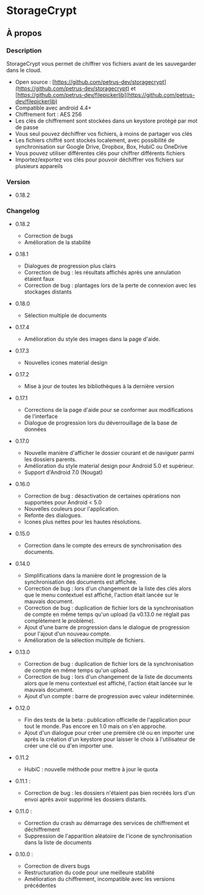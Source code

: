 # StorageCrypt #
## À propos ##

### Description ###

StorageCrypt vous permet de chiffrer vos fichiers avant de les sauvegarder dans le cloud.

  * Open source : [https://github.com/petrus-dev/storagecrypt](https://github.com/petrus-dev/storagecrypt) et [https://github.com/petrus-dev/filepickerlib](https://github.com/petrus-dev/filepickerlib)
  * Compatible avec android 4.4+
  * Chiffrement fort : AES 256
  * Les clés de chiffrement sont stockées dans un keystore protégé par mot de passe
  * Vous seul pouvez déchiffrer vos fichiers, à moins de partager vos clés
  * Les fichiers chiffré sont stockés localement, avec possibilité de synchronisation sur Google Drive, Dropbox, Box, HubiC ou OneDrive
  * Vous pouvez utiliser différentes clés pour chiffrer différents fichiers
  * Importez/exportez vos clés pour pouvoir déchiffrer vos fichiers sur plusieurs appareils
  
### Version ###

* 0.18.2

### Changelog ###

* 0.18.2
  * Correction de bugs
  * Amélioration de la stabilité

* 0.18.1
  * Dialogues de progression plus clairs
  * Correction de bug : les résultats affichés après une annulation étaient faux
  * Correction de bug : plantages lors de la perte de connexion avec les stockages distants

* 0.18.0
  * Sélection multiple de documents

* 0.17.4
  * Amélioration du style des images dans la page d'aide.

* 0.17.3
  * Nouvelles icones material design

* 0.17.2
  * Mise à jour de toutes les bibliothèques à la dernière version

* 0.17.1
  * Corrections de la page d'aide pour se conformer aux modifications de l'interface
  * Dialogue de progression lors du déverrouillage de la base de données

* 0.17.0
  * Nouvelle manière d'afficher le dossier courant et de naviguer parmi les dossiers parents.
  * Amélioration du style material design pour Android 5.0 et supérieur.
  * Support d'Android 7.0 (Nougat)

* 0.16.0
  * Correction de bug : désactivation de certaines opérations non supportées pour Android < 5.0
  * Nouvelles couleurs pour l'application.
  * Refonte des dialogues.
  * Icones plus nettes pour les hautes résolutions.

* 0.15.0
  * Correction dans le compte des erreurs de synchronisation des documents.

* 0.14.0
  * Simplifications dans la manière dont le progression de la synchronisation des documents est affichée.
  * Correction de bug : lors d'un changement de la liste des clés alors que le menu contextuel est affiché, l'action était lancée sur le mauvais document.
  * Correction de bug : duplication de fichier lors de la synchronisation de compte en même temps qu'un upload (la v0.13.0 ne réglait pas complètement le problème).
  * Ajout d'une barre de progression dans le dialogue de progression pour l'ajout d'un nouveau compte.
  * Amélioration de la sélection multiple de fichiers.

* 0.13.0
  * Correction de bug : duplication de fichier lors de la synchronisation de compte en même temps qu'un upload.
  * Correction de bug : lors d'un changement de la liste de documents alors que le menu contextuel est affiché, l'action était lancée sur le mauvais document.
  * Ajout d'un compte : barre de progression avec valeur indéterminée.

* 0.12.0
  * Fin des tests de la beta : publication officielle de l'application pour tout le monde. Pas encore en 1.0 mais on s'en approche.
  * Ajout d'un dialogue pour créer une première clé ou en importer une après la création d'un keystore pour laisser le choix à l'utilisateur de créer une clé ou d'en importer une.

* 0.11.2
  * HubiC : nouvelle méthode pour mettre à jour le quota

* 0.11.1 :
  * Correction de bug : les dossiers n'étaient pas bien recréés lors d'un envoi après avoir supprimé les dossiers distants.

* 0.11.0 :
  * Correction du crash au démarrage des services de chiffrement et déchiffrement
  * Suppression de l'apparition aléatoire de l'icone de synchronisation dans la liste de documents

* 0.10.0 :
  * Correction de divers bugs
  * Restructuration du code pour une meilleure stabilité
  * Amélioration du chiffrement, incompatible avec les versions précédentes